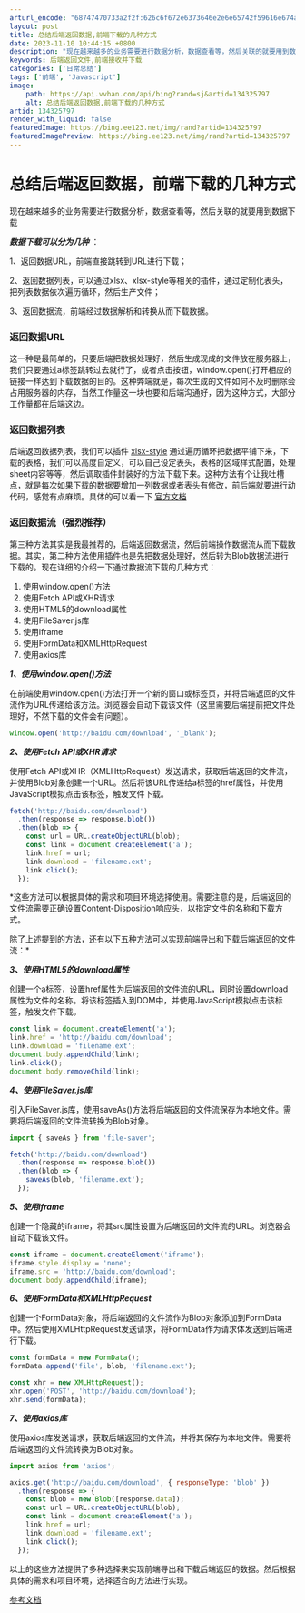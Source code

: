 ```yaml
---
arturl_encode: "68747470733a2f2f:626c6f672e6373646e2e6e65742f59616e674a696e6731372f:61727469636c652f64657461696c732f313334333235373937"
layout: post
title: 总结后端返回数据,前端下载的几种方式
date: 2023-11-10 10:44:15 +0800
description: "现在越来越多的业务需要进行数据分析，数据查看等，然后关联的就要用到数据下载1"
keywords: 后端返回文件,前端接收并下载
categories: ['日常总结']
tags: ['前端', 'Javascript']
image:
    path: https://api.vvhan.com/api/bing?rand=sj&artid=134325797
    alt: 总结后端返回数据,前端下载的几种方式
artid: 134325797
render_with_liquid: false
featuredImage: https://bing.ee123.net/img/rand?artid=134325797
featuredImagePreview: https://bing.ee123.net/img/rand?artid=134325797
---
```


# 总结后端返回数据，前端下载的几种方式

现在越来越多的业务需要进行数据分析，数据查看等，然后关联的就要用到数据下载

***数据下载可以分为几种***
：
  
1、返回数据URL，前端直接跳转到URL进行下载；
  
2、返回数据列表，可以通过xlsx、xlsx-style等相关的插件，通过定制化表头，把列表数据依次遍历循环，然后生产文件；
  
3、返回数据流，前端经过数据解析和转换从而下载数据。

### 返回数据URL

这一种是最简单的，只要后端把数据处理好，然后生成现成的文件放在服务器上，我们只要通过a标签跳转过去就行了，或者点击按钮，window.open()打开相应的链接一样达到下载数据的目的。这种弊端就是，每次生成的文件如何不及时删除会占用服务器的内存，当然工作量这一块也要和后端沟通好，因为这种方式，大部分工作量都在后端这边。

### 返回数据列表

后端返回数据列表，我们可以插件
[xlsx-style](https://gitee.com/amiko/js-xlsx)
通过遍历循环把数据平铺下来，下载的表格，我们可以高度自定义，可以自己设定表头，表格的区域样式配置，处理sheet内容等等，然后调取插件封装好的方法下载下来。这种方法有个让我吐槽点，就是每次如果下载的数据要增加一列数据或者表头有修改，前后端就要进行动代码，感觉有点麻烦。具体的可以看一下
[官方文档](https://gitee.com/amiko/js-xlsx)

### 返回数据流（强烈推荐）

第三种方法其实是我最推荐的，后端返回数据流，然后前端操作数据流从而下载数据。其实，第二种方法使用插件也是先把数据处理好，然后转为Blob数据流进行下载的。现在详细的介绍一下通过数据流下载的几种方式：

1. 使用window.open()方法
2. 使用Fetch API或XHR请求
3. 使用HTML5的download属性
4. 使用FileSaver.js库
5. 使用iframe
6. 使用FormData和XMLHttpRequest
7. 使用axios库

***1、使用window.open()方法***

在前端使用window.open()方法打开一个新的窗口或标签页，并将后端返回的文件流作为URL传递给该方法。浏览器会自动下载该文件（这里需要后端提前把文件处理好，不然下载的文件会有问题）。

```javascript
window.open('http://baidu.com/download', '_blank');

```

***2、使用Fetch API或XHR请求***

使用Fetch API或XHR（XMLHttpRequest）发送请求，获取后端返回的文件流，并使用Blob对象创建一个URL。然后将该URL传递给a标签的href属性，并使用JavaScript模拟点击该标签，触发文件下载。

```javascript
fetch('http://baidu.com/download')
  .then(response => response.blob())
  .then(blob => {
    const url = URL.createObjectURL(blob);
    const link = document.createElement('a');
    link.href = url;
    link.download = 'filename.ext';
    link.click();
  });


```

*这些方法可以根据具体的需求和项目环境选择使用。需要注意的是，后端返回的文件流需要正确设置Content-Disposition响应头，以指定文件的名称和下载方式。
  
除了上述提到的方法，还有以下五种方法可以实现前端导出和下载后端返回的文件流：*

***3、使用HTML5的download属性***

创建一个a标签，设置href属性为后端返回的文件流的URL，同时设置download属性为文件的名称。将该标签插入到DOM中，并使用JavaScript模拟点击该标签，触发文件下载。

```javascript
const link = document.createElement('a');
link.href = 'http://baidu.com/download';
link.download = 'filename.ext';
document.body.appendChild(link);
link.click();
document.body.removeChild(link);


```

***4、使用FileSaver.js库***

引入FileSaver.js库，使用saveAs()方法将后端返回的文件流保存为本地文件。需要将后端返回的文件流转换为Blob对象。

```javascript
import { saveAs } from 'file-saver';

fetch('http://baidu.com/download')
  .then(response => response.blob())
  .then(blob => {
    saveAs(blob, 'filename.ext');
  });


```

***5、使用iframe***

创建一个隐藏的iframe，将其src属性设置为后端返回的文件流的URL。浏览器会自动下载该文件。

```javascript
const iframe = document.createElement('iframe');
iframe.style.display = 'none';
iframe.src = 'http://baidu.com/download';
document.body.appendChild(iframe);


```

***6、使用FormData和XMLHttpRequest***

创建一个FormData对象，将后端返回的文件流作为Blob对象添加到FormData中。然后使用XMLHttpRequest发送请求，将FormData作为请求体发送到后端进行下载。

```javascript
const formData = new FormData();
formData.append('file', blob, 'filename.ext');

const xhr = new XMLHttpRequest();
xhr.open('POST', 'http://baidu.com/download');
xhr.send(formData);


```

***7、使用axios库***

使用axios库发送请求，获取后端返回的文件流，并将其保存为本地文件。需要将后端返回的文件流转换为Blob对象。

```javascript
import axios from 'axios';

axios.get('http://baidu.com/download', { responseType: 'blob' })
  .then(response => {
    const blob = new Blob([response.data]);
    const url = URL.createObjectURL(blob);
    const link = document.createElement('a');
    link.href = url;
    link.download = 'filename.ext';
    link.click();
  });


```

以上的这些方法提供了多种选择来实现前端导出和下载后端返回的数据。然后根据具体的需求和项目环境，选择适合的方法进行实现。

[参考文档](https://blog.csdn.net/ACCPluzhiqi/article/details/132514874?spm=1001.2100.3001.7377&utm_medium=distribute.pc_feed_blog_category.none-task-blog-classify_tag-4-132514874-null-null.nonecase&depth_1-utm_source=distribute.pc_feed_blog_category.none-task-blog-classify_tag-4-132514874-null-null.nonecase)